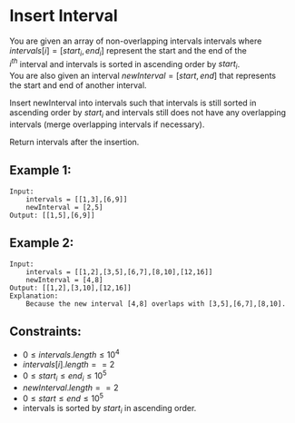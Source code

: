 # Insert Interval

You are given an array of non-overlapping intervals intervals where  
$intervals[i] = [start_i, end_i]$ represent the start and the end of the  
$i^{th}$ interval and intervals is sorted in ascending order by $start_i$.  
You are also given an interval $newInterval = [start, end]$ that represents  
the start and end of another interval.

Insert newInterval into intervals such that intervals is still sorted in  
ascending order by $start_i$ and intervals still does not have any overlapping  
intervals (merge overlapping intervals if necessary).

Return intervals after the insertion.

 

## Example 1:

    Input: 
        intervals = [[1,3],[6,9]]
        newInterval = [2,5]
    Output: [[1,5],[6,9]]

## Example 2:

    Input: 
        intervals = [[1,2],[3,5],[6,7],[8,10],[12,16]]
        newInterval = [4,8]
    Output: [[1,2],[3,10],[12,16]]
    Explanation: 
        Because the new interval [4,8] overlaps with [3,5],[6,7],[8,10].

 

## Constraints:

* $0 \le intervals.length \le 10^4$
* $intervals[i].length == 2$
* $0 \le start_i \le end_i \le 10^5$
* $newInterval.length == 2$
* $0 \le start \le end \le 10^5$
* intervals is sorted by $start_i$ in ascending order.

